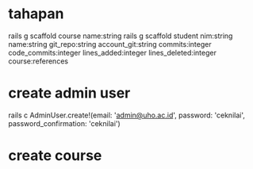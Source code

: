# tahapan
rails g scaffold course name:string
rails g scaffold student nim:string name:string git_repo:string account_git:string commits:integer code_commits:integer lines_added:integer lines_deleted:integer course:references

# create admin user
rails c
AdminUser.create!(email: 'admin@uho.ac.id', password: 'ceknilai', password_confirmation: 'ceknilai')

# create course
